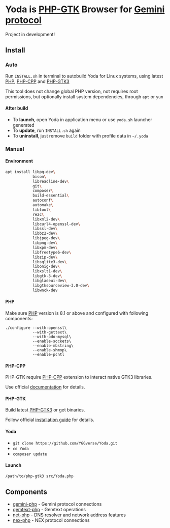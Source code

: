 # Yoda is [PHP-GTK](https://github.com/scorninpc/php-gtk3) Browser for [Gemini protocol](https://geminiprotocol.net)

Project in development!

## Install

### Auto

Run `INSTALL.sh` in terminal to autobuild Yoda for Linux systems, using latest [PHP](https://github.com/php/php-src), [PHP-CPP](https://github.com/fast-debug/PHP-CPP) and [PHP-GTK3](https://github.com/scorninpc/php-gtk3)

This tool does not change global PHP version, not requires root permissions, but optionally install system dependencies, through `apt` or `yum`

#### After build

* To **launch**, open Yoda in application menu or use `yoda.sh` launcher generated
* To **update**, run `INSTALL.sh` again
* To **uninstall**, just remove `build` folder with profile data in `~/.yoda`

### Manual

#### Environment

``` bash
apt install libpq-dev\
            bison\
            libreadline-dev\
            git\
            composer\
            build-essential\
            autoconf\
            automake\
            libtool\
            re2c\
            libxml2-dev\
            libcurl4-openssl-dev\
            libssl-dev\
            libbz2-dev\
            libjpeg-dev\
            libpng-dev\
            libxpm-dev\
            libfreetype6-dev\
            libzip-dev\
            libsqlite3-dev\
            libonig-dev\
            libxslt1-dev\
            libgtk-3-dev\
            libgladeui-dev\
            libgtksourceview-3.0-dev\
            libwnck-dev
```

#### PHP

Make sure [PHP](https://github.com/php/php-src) version is 8.1 or above and configured with following components:

```
./configure --with-openssl\
            --with-gettext\
            --with-pdo-mysql\
            --enable-sockets\
            --enable-mbstring\
            --enable-shmop\
            --enable-pcntl
```

#### PHP-CPP

PHP-GTK require [PHP-CPP](https://github.com/fast-debug/PHP-CPP) extension to interact native GTK3 libraries.

Use official [documentation](https://www.php-cpp.com/documentation/install) for details.

#### PHP-GTK

Build latest [PHP-GTK3](https://github.com/scorninpc/php-gtk3) or get binaries.

Follow official [installation guide](https://github.com/scorninpc/php-gtk3#acknowledgements) for details.

#### Yoda

* `git clone https://github.com/YGGverse/Yoda.git`
* `cd Yoda`
* `composer update`

#### Launch

``` bash
/path/to/php-gtk3 src/Yoda.php
```

## Components

* [gemini-php](https://github.com/YGGverse/gemini-php) - Gemini protocol connections
* [gemtext-php](https://github.com/YGGverse/gemtext-php) - Gemtext operations
* [net-php](https://github.com/YGGverse/net-php) - DNS resolver and network address features
* [nex-php](https://github.com/YGGverse/nex-php) - NEX protocol connections